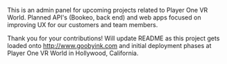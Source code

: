 This is an admin panel for upcoming projects related to Player One VR World. Planned API's (Bookeo, back end) and web apps focused on improving UX for our customers and team members. 

Thank you for your contributions! Will update README as this project gets loaded onto http://www.goobyink.com and initial deployment phases at Player One VR World in Hollywood, California. 
